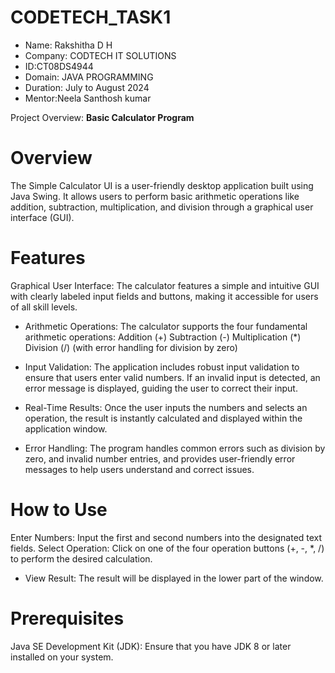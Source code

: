 # CODETECH_TASK1

- Name: Rakshitha D H
- Company: CODTECH IT SOLUTIONS 
- ID:CT08DS4944
- Domain: JAVA PROGRAMMING
- Duration: July to August 2024 
- Mentor:Neela Santhosh kumar

Project Overview: **Basic Calculator Program**

# Overview
The Simple Calculator UI is a user-friendly desktop application built using Java Swing. It allows users to perform basic arithmetic operations like addition, subtraction, multiplication, and division through a graphical user interface (GUI).

# Features
Graphical User Interface: The calculator features a simple and intuitive GUI with clearly labeled input fields and buttons, making it accessible for users of all skill levels.

- Arithmetic Operations: The calculator supports the four fundamental arithmetic operations:
Addition (+)
Subtraction (-)
Multiplication (*)
Division (/) (with error handling for division by zero)

- Input Validation: The application includes robust input validation to ensure that users enter valid numbers. If an invalid input is detected, an error message is displayed, guiding the user to correct their input.

- Real-Time Results: Once the user inputs the numbers and selects an operation, the result is instantly calculated and displayed within the application window.

- Error Handling: The program handles common errors such as division by zero, and invalid number entries, and provides user-friendly error messages to help users understand and correct issues.

# How to Use
Enter Numbers: Input the first and second numbers into the designated text fields.
Select Operation: Click on one of the four operation buttons (+, -, *, /) to perform the desired calculation.
- View Result: The result will be displayed in the lower part of the window.

# Prerequisites
Java SE Development Kit (JDK): Ensure that you have JDK 8 or later installed on your system.
